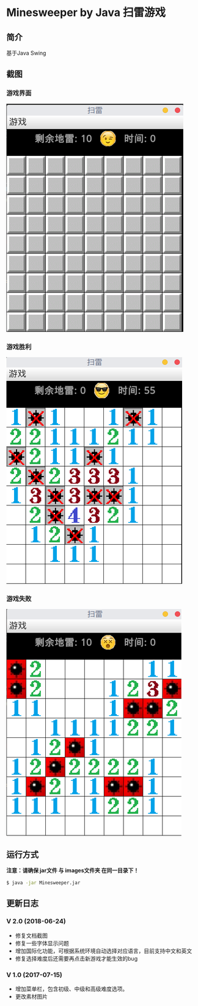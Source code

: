 # Minesweeper by Java 扫雷游戏


## 简介

基于Java Swing


## 截图

### 游戏界面

![](./images/screenshots/start.png)

### 游戏胜利

![](./images/screenshots/win.png)

### 游戏失败

![](./images/screenshots/lost.png)


## 运行方式

**注意：请确保 jar文件 与 images文件夹 在同一目录下！**
``` bash
$ java -jar Minesweeper.jar
```


## 更新日志

### V 2.0 (2018-06-24)
+ 修复文档截图
+ 修复一些字体显示问题
+ 增加国际化功能，可根据系统环境自动选择对应语言，目前支持中文和英文
+ 修复选择难度后还需要再点击新游戏才能生效的bug

### V 1.0 (2017-07-15)

+ 增加菜单栏，包含初级、中级和高级难度选项。
+ 更改素材图片